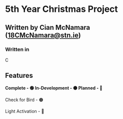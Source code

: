 # 5th Year Christmas Project

## Written by Cian McNamara (18CMcNamara@stn.ie)
### Written in 
C

## Features
**Complete - 🟢
In-Development - 🟠
Planned - 🔴**

Check for Bird - 🟠

Light Activation - 🔴
